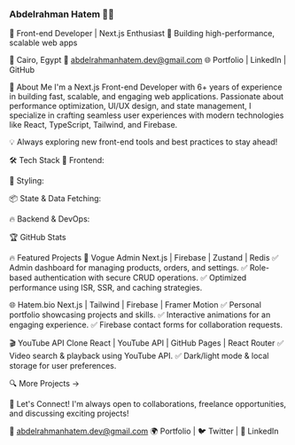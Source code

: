 ### Abdelrahman Hatem 👨‍💻
🚀 Front-end Developer | Next.js Enthusiast
🎯 Building high-performance, scalable web apps

📍 Cairo, Egypt
📧 abdelrahmanhatem.dev@gmail.com
🌐 Portfolio | LinkedIn | GitHub

🚀 About Me
I'm a Next.js Front-end Developer with 6+ years of experience in building fast, scalable, and engaging web applications. Passionate about performance optimization, UI/UX design, and state management, I specialize in crafting seamless user experiences with modern technologies like React, TypeScript, Tailwind, and Firebase.

💡 Always exploring new front-end tools and best practices to stay ahead!

🛠 Tech Stack
🚀 Frontend:

🎨 Styling:

📦 State & Data Fetching:

🔥 Backend & DevOps:

🏆 GitHub Stats


🔥 Featured Projects
🎨 Vogue Admin
Next.js | Firebase | Zustand | Redis
✅ Admin dashboard for managing products, orders, and settings.
✅ Role-based authentication with secure CRUD operations.
✅ Optimized performance using ISR, SSR, and caching strategies.

🌐 Hatem.bio
Next.js | Tailwind | Firebase | Framer Motion
✅ Personal portfolio showcasing projects and skills.
✅ Interactive animations for an engaging experience.
✅ Firebase contact forms for collaboration requests.

🎬 YouTube API Clone
React | YouTube API | GitHub Pages | React Router
✅ Video search & playback using YouTube API.
✅ Dark/light mode & local storage for user preferences.

🔍 More Projects →

🤝 Let's Connect!
I'm always open to collaborations, freelance opportunities, and discussing exciting projects!

📧 abdelrahmanhatem.dev@gmail.com
🌍 Portfolio | 🐦 Twitter | 💼 LinkedIn